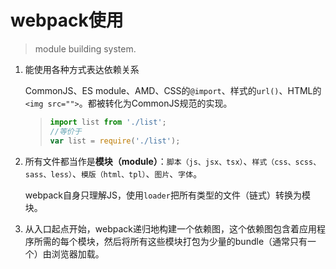 # webpack使用

>module building system.

1. 能使用各种方式表达依赖关系

    CommonJS、ES module、AMD、CSS的`@import`、样式的`url()`、HTML的`<img src="">`。都被转化为CommonJS规范的实现。

    >```javascript
    >import list from './list';
    >//等价于
    >var list = require('./list');
    >```
2. 所有文件都当作是**模块（module）**：`脚本（js、jsx、tsx）`、`样式（css、scss、sass、less）`、`模版（html、tpl）`、`图片`、`字体`。

    webpack自身只理解JS，使用`loader`把所有类型的文件（链式）转换为模块。
3. 从入口起点开始，webpack递归地构建一个依赖图，这个依赖图包含着应用程序所需的每个模块，然后将所有这些模块打包为少量的bundle（通常只有一个）由浏览器加载。